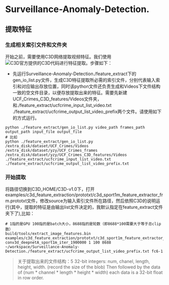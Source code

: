 # Surveillance-Anomaly-Detection.
## 提取特征
### 生成相关索引文件和文件夹
开始之前，需要使用C3D网络提取视频特征。我们使用![C3D官方提供的C3D代码](https://github.com/facebook/C3D/tree/master/C3D-v1.0)进行特征提取。步骤如下：
- 先运行Surveillance-Anomaly-Detection./feature_extract下的gen_io_list.py文件，生成C3D特征提取所必需的索引文件，分别代表输入索引和对应输出存放位置，同时该python文件还负责生成和Videos下文件结构一致的空文件目录，以便存放提取出来的特征。需要先新建UCF_Crimes_C3D_features/Videos文件夹，和./feature_extract/ucfcrime_input_list_video.txt ./feature_extract/ucfcrime_output_list_video_prefix两个文件。请使用如下的方式运行。
```shell
python ./feature_extract/gen_io_list.py video_path frames_path output_path input_file output_file
# 比如
python ./feature_extract/gen_io_list.py /extra_disk/dataset/UCF_Crimes/Videos /extra_disk/dataset/yzy/UCF_Crimes_frames /extra_disk/dataset/yzy/UCF_Crimes_C3D_features/Videos ./feature_extract/ucfcrime_input_list_video.txt ./feature_extract/ucfcrime_output_list_video_prefix.txt
```
### 开始提取
将路径切换到C3D_HOME/C3D-v1.0下，打开examples/c3d_feature_extraction/prototxt/c3d_sport1m_feature_extractor_frm.prototxt文件，修改source为输入索引文件所在路径，然后依照C3D的说明运行(其中，提取的特征是由输出list文件决定的，我默认指定在feature_extract文件夹下了),比如：
```shell
# 1指的是GPU 100指的是batch大小，8688指的是轮数（即8688*100需要大于等于总clip数）
build/tools/extract_image_features.bin examples/c3d_feature_extraction/prototxt/c3d_sport1m_feature_extractor_frm.prototxt conv3d_deepnetA_sport1m_iter_1900000 1 100 8688 ~/workspace/Surveillance-Anomaly-Detection./feature_extract/ucfcrime_output_list_video_prefix.txt fc6-1
```
> 关于提取出来的文件结构：5 32-bit integers: num, chanel, length, height, width. (record the size of the blob) Then followed by the data of (num * channel * length * height * width) each data is a 32-bit float in row order.

